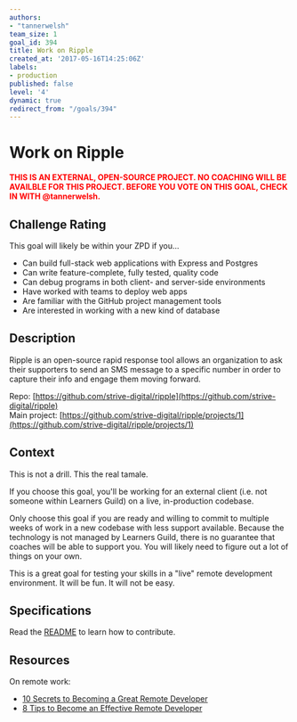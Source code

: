 ```yaml
---
authors:
- "tannerwelsh"
team_size: 1
goal_id: 394
title: Work on Ripple
created_at: '2017-05-16T14:25:06Z'
labels:
- production
published: false
level: '4'
dynamic: true
redirect_from: "/goals/394"
---
```


# Work on Ripple

<strong style="color:red;">THIS IS AN EXTERNAL, OPEN-SOURCE PROJECT. NO COACHING WILL BE AVAILBLE FOR THIS PROJECT. BEFORE YOU VOTE ON THIS GOAL, CHECK IN WITH @tannerwelsh.</strong>

## Challenge Rating

This goal will likely be within your ZPD if you...

- Can build full-stack web applications with Express and Postgres
- Can write feature-complete, fully tested, quality code
- Can debug programs in both client- and server-side environments
- Have worked with teams to deploy web apps
- Are familiar with the GitHub project management tools
- Are interested in working with a new kind of database

## Description

Ripple is an open-source rapid response tool allows an organization to ask their supporters to send an SMS message to a specific number in order to capture their info and engage them moving forward.

Repo: [https://github.com/strive-digital/ripple](https://github.com/strive-digital/ripple)
<br>Main project: [https://github.com/strive-digital/ripple/projects/1](https://github.com/strive-digital/ripple/projects/1)

## Context

This is not a drill. This the real tamale.

If you choose this goal, you'll be working for an external client (i.e. not someone within Learners Guild) on a live, in-production codebase.

Only choose this goal if you are ready and willing to commit to multiple weeks of work in a new codebase with less support available. Because the technology is not managed by Learners Guild, there is no guarantee that coaches will be able to support you. You will likely need to figure out a lot of things on your own.

This is a great goal for testing your skills in a "live" remote development environment. It will be fun. It will not be easy.

## Specifications

Read the [README](https://github.com/strive-digital/ripple) to learn how to contribute.

## Resources

On remote work:

- [10 Secrets to Becoming a Great Remote Developer](https://x-team.com/blog/10-secrets-to-becoming-a-great-remote-developer/)
- [8 Tips to Become an Effective Remote Developer](https://www.codementor.io/learn-programming/8-tips-to-become-an-effective-remote-developer)
